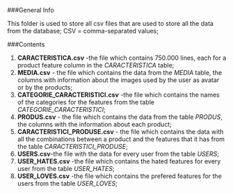 ###General Info

This folder is used to store all csv files that are used to store all the data from the database;
CSV = comma-separated values;

###Contents

 1. **CARACTERISTICA.csv** -the file which contains 750.000 lines, each for a product feature column in the *CARACTERISTICA* table;
 2. **MEDIA.csv** - the file which contains the data from the *MEDIA* table, the columns with information about the images used by the user as avatar or by the products;
 3. **CATEGORIE_CARACTERISTICI.csv** -the file which contains the names of the categories for the features from the table *CATEGORIE_CARACTERISTICI*;
 4. **PRODUS.csv** - the file which contains the data from the table *PRODUS*, the columns with the information about each product;
 5. **CARACTERISTICI_PRODUSE.csv** - the file which contains the data with all the combinations between a product and the features that it has from the table *CARACTERISTICI_PRODUSE*;
 6. **USERS.csv**-the file with the data for every user from the table *USERS*;
 7. **USER_HATES.csv** -the file which contains the hated features for every user from the table *USER_HATES*; 
 8. **USER_LOVES.csv** -the file which contains the prefered features for the users from the table *USER_LOVES*;

